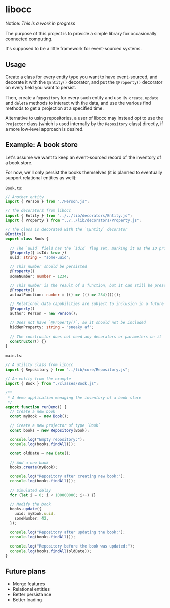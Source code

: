 # libocc

Notice: _This is a work in progress_

The purpose of this project is to provide a simple library for occasionally connected computing.

It's supposed to be a little framework for event-sourced systems. <!--  and aid in command-query separation (CQS). -->

## Usage

Create a class for every entity type you want to have event-sourced, and decorate it with the `@Entity()` decorator, and put the `@Property()` decorator on every field you want to persist.

Then, create a `Repository` for every such entity and use its `create`, `update` and `delete` methods to interact with the data, and use the various find methods to get a projection at a specified time.

Alternative to using repositories, a user of libocc may instead opt to use the `Projector` class (which is used internally by the `Repository` class) directly, if a more low-level approach is desired.

## Example: A book store

Let's assume we want to keep an event-sourced record of the inventory of a book store.

For now, we'll only persist the books themselves (it is planned to eventually support relational entities as well):

`Book.ts`:

```TypeScript
// Another entity
import { Person } from "./Person.js";

// The decorators from libocc
import { Entity } from "../../lib/decorators/Entity.js";
import { Property } from "../../lib/decorators/Property.js";

// The class is decorated with the `@Entity` decorator
@Entity()
export class Book {

  // The `uuid` field has the `idId` flag set, marking it as the ID property
  @Property({ isId: true })
  uuid: string = "some-uuid";

  // This number should be persisted
  @Property()
  someNumber: number = 1234;

  // This number is the result of a function, but it can still be preserved
  @Property()
  actualFunction: number = (() => (() => 234)())();

  // Relational data capabilities are subject to inclusion in a future version of libocc
  @Property()
  author: Person = new Person();

  // Does not have `@Property()`, so it should not be included
  hiddenProperty: string = "sneaky af";

  // The constructor does not need any decorators or parameters on it
  constructor() {}
}
```

`main.ts`:

```TypeScript
// A utility class from libocc
import { Repository } from "../lib/core/Repository.js";

// An entity from the example
import { Book } from "./classes/Book.js";

/**
 * A demo application managing the inventory of a book store
 */
export function runDemo() {
  // Create a new book
  const myBook = new Book();

  // Create a new projector of type `Book`
  const books = new Repository(Book);

  console.log("Empty repository:");
  console.log(books.findAll());

  const oldDate = new Date();

  // Add a new book
  books.create(myBook);

  console.log("Repository after creating new book:");
  console.log(books.findAll());

  // Simulated delay
  for (let i = 0; i < 100000000; i++) {}

  // Modify the book
  books.update({
    uuid: myBook.uuid,
    someNumber: 42,
  });

  console.log("Repository after updating the book:");
  console.log(books.findAll());

  console.log("Repository before the book was updated:");
  console.log(books.findAll(oldDate));
}
```

## Future plans

- Merge features
- Relational entities
- Better persistance
- Better loading
